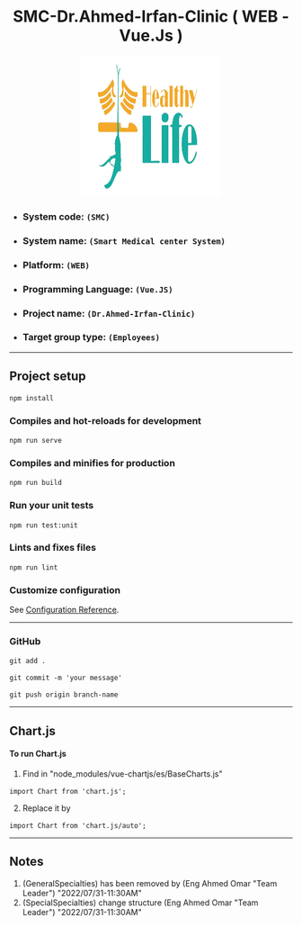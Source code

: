<h1 align="center">SMC-Dr.Ahmed-Irfan-Clinic ( WEB - Vue.Js ) </h1>

<p align="center">
  <img width="250" height="250" src="./src/assets/images/logo.png">
</p>

- ### System code: `(SMC)`

- ### System name: `(Smart Medical center System)`

- ### Platform: `(WEB)`

- ### Programming Language: `(Vue.JS)`

- ### Project name: `(Dr.Ahmed-Irfan-Clinic)`

- ### Target group type: `(Employees)`


---

## Project setup
```
npm install
```

### Compiles and hot-reloads for development
```
npm run serve
```

### Compiles and minifies for production
```
npm run build
```

### Run your unit tests
```
npm run test:unit
```

### Lints and fixes files
```
npm run lint
```

### Customize configuration
See [Configuration Reference](https://cli.vuejs.org/config/).

---
### GitHub
```
git add .
```
```
git commit -m 'your message'
```
```
git push origin branch-name
```
---
## Chart.js
#### To run Chart.js
1) Find in "node_modules/vue-chartjs/es/BaseCharts.js"
```
import Chart from 'chart.js';
```
2) Replace it by
```
import Chart from 'chart.js/auto';
```
---
## Notes
1) (GeneralSpecialties) has been removed by (Eng Ahmed Omar "Team Leader") "2022/07/31-11:30AM"
2) (SpecialSpecialties) change structure (Eng Ahmed Omar "Team Leader") "2022/07/31-11:30AM"
